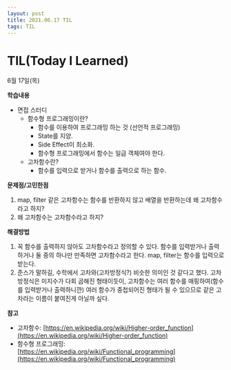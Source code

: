 ```yaml
---
layout: post
title: 2021.06.17 TIL
tags: TIL
---
```

# TIL(Today I Learned)

6월 17일(목)

**학습내용**

- 면접 스터디
    - 함수형 프로그래밍이란?
        - 함수를 이용하여 프로그래밍 하는 것 (선언적 프로그래밍)
        - State를 지양.
        - Side Effect이 최소화.
        - 함수형 프로그래밍에서 함수는 일급 객체여야 한다.
    - 고차함수란?
        - 함수를 입력으로 받거나 함수를 출력으로 하는 함수.

**문제점/고민한점**

1. map, filter 같은 고차함수는 함수를 반환하지 않고 배열을 반환하는데 왜 고차함수라고 하지?
2. 왜 고차함수는 고차함수라고 하지?

**해결방법**

1. 꼭 함수를 출력하지 않아도 고차함수라고 정의할 수 있다. 함수를 입력받거나 출력하거나 둘 중의 하나만 만족하면 고차함수라고 한다. map, filter는 함수를 입력으로 받는다.
2. 준스가 말하길, 수학에서 고차와(고차방정식?) 비슷한 의미인 것 같다고 했다. 고차방정식은 미지수가 다회 곱해진 형태이듯이, 고차함수는 여러 함수를 매핑하여(함수를 입력받거나 출력하니깐) 여러 함수가 중첩되어진 형태가 될 수 있으므로 같은 고차라는 이름이 붙여진게 아닐까 싶다.

**참고**

- 고차함수: [https://en.wikipedia.org/wiki/Higher-order_function](https://en.wikipedia.org/wiki/Higher-order_function)
- 함수형 프로그래밍: [https://en.wikipedia.org/wiki/Functional_programming](https://en.wikipedia.org/wiki/Functional_programming)
